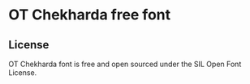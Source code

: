 # OT Chekharda free font

## License
OT Chekharda font is free and open sourced under the SIL Open Font License.